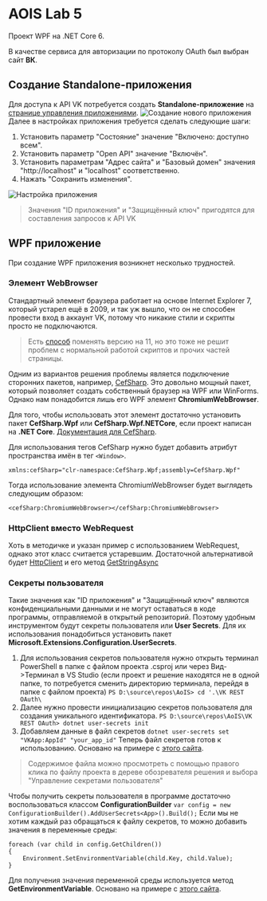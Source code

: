 ﻿# AOIS Lab 5
Проект WPF на .NET Core 6.

В качестве сервиса для авторизации по протоколу OAuth был выбран сайт **ВК**.
## Создание Standalone-приложения
Для доступа к API VK потребуется создать **Standalone-приложение** на [странице управления приложениями](https://vk.com/apps?act=manage).
![Создание нового приложения](https://github.com/elecshen/AoIS/blob/Lb5/imgs/createapp.png)
Далее в настройках приложения требуется сделать следующие шаги:

 1. Установить параметр "Состояние" значение "Включено: доступно всем".
 2. Установить параметр "Open API" значение "Включён".
 3. Установить параметрам "Адрес сайта" и "Базовый домен"  значения "http://localhost" и "localhost" соответственно.
 4. Нажать "Сохранить изменения".

![Настройка приложения](https://github.com/elecshen/AoIS/blob/Lb5/imgs/configureapp.png)

> Значения "ID приложения" и "Защищённый ключ" пригодятся для составления запросов к API VK

## WPF приложение
При создание WPF приложения возникнет несколько трудностей.
### Элемент WebBrowser
Стандартный элемент браузера работает на основе Internet Explorer 7, который устарел ещё в 2009, и так уж вышло, что он не способен провести вход в аккаунт VK, потому что никакие стили и скрипты просто не подключаются.
> Есть [способ](https://vc.ru/dev/168213-c-webbrowser-chast1-emulyaciya-raznyh-versiy-ie) поменять версию на 11, но это тоже не решит проблем с нормальной работой скриптов и прочих частей страницы.

Одним из вариантов решения проблемы является подключение сторонних пакетов, например, [CefSharp](https://github.com/cefsharp/CefSharp). Это довольно мощный пакет, который позволяет создать собственный браузер на WPF или WinForms. Однако нам понадобится лишь его WPF элемент **ChromiumWebBrowser**.

Для того, чтобы использовать этот элемент достаточно установить пакет **CefSharp.Wpf** или **CefSharp.Wpf.NETCore**, если проект написан на **.NET Core**. [Документация для CefSharp](https://cefsharp.github.io/api/51.0.0/html/G_CefSharp_Wpf.htm).

Для использования тегов CefSharp нужно будет добавить атрибут пространства имён в тег `<Window>`.

    xmlns:cefSharp="clr-namespace:CefSharp.Wpf;assembly=CefSharp.Wpf"

Тогда использование элемента ChromiumWebBrowser будет выглядеть следующим образом: 	

    <cefSharp:ChromiumWebBrowser></cefSharp:ChromiumWebBrowser>
### HttpClient вместо WebRequest
Хоть в методичке и указан пример с использованием WebRequest, однако этот класс считается устаревшим.
Достаточной альтернативой будет [HttpClient](https://metanit.com/sharp/net/2.1.php) и его метод [GetStringAsync](https://metanit.com/sharp/net/2.2.php)
### Секреты пользователя
Такие значения как "ID приложения" и "Защищённый ключ" являются конфиденциальными данными и не могут оставаться в коде программы, отправляемой в открытый репозиторий. Поэтому удобным инструментом будут секреты пользователя или **User Secrets**.
Для их использования понадобиться установить пакет **Microsoft.Extensions.Configuration.UserSecrets**.

 1. Для использования секретов пользователя нужно открыть терминал PowerShell в папке с файлом проекта .csproj или через Вид->Терминал в VS Studio (если проект и решение находятся не в одной папке, то потребуется сменить директорию терминала, перейдя в папке с файлом проекта)
`PS D:\source\repos\AoIS> cd '.\VK REST OAuth\`
 2.  Далее нужно провести инициализацию секретов пользователя для создания уникального идентификатора. 
`PS D:\source\repos\AoIS\VK REST OAuth> dotnet user-secrets init`
 3.  Добавляем данные в файл секретов 
 `dotnet user-secrets set "VKApp:AppId" "your_app_id"`
Теперь файл секретов готов к использованию.
Основано на примере с [этого сайта](https://stackoverflow.com/questions/42268265/how-to-get-manage-user-secrets-in-a-net-core-console-application).

> Содержимое файла можно просмотреть с помощью правого клика по файлу проекта в дереве обозревателя решения и выбора "Управление секретами пользователя"

Чтобы получить секреты пользователя в программе достаточно воспользоваться классом **ConfigurationBuilder** 
`var config = new ConfigurationBuilder().AddUserSecrets<App>().Build();`
Если мы не хотим каждый раз обращаться к файлу секретов, то можно добавить значения в переменные среды:

    foreach (var child in config.GetChildren())
    {
	    Environment.SetEnvironmentVariable(child.Key, child.Value);
    }
Для получения значения переменной среды используется метод **GetEnvironmentVariable**.
Основано на примере с [этого сайта](https://swharden.com/blog/2021-10-09-console-secrets/).
